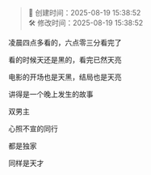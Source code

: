 <!-- timestamp inserted -->
> 📄 创建时间：2025-08-19 15:38:52  
> 🛠️ 修改时间：2025-08-19 15:38:52

凌晨四点多看的，六点零三分看完了

看的时候天还是黑的，看完已然天亮

电影的开场也是天黑，结局也是天亮

讲得是一个晚上发生的故事

双男主

心照不宣的同行

都是独家

同样是天才